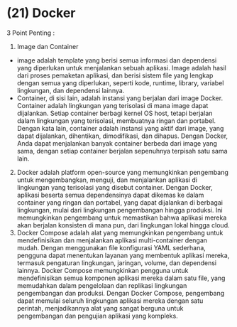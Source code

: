 # (21) Docker

3 Point Penting :
1. Image dan Container
- image adalah template yang berisi semua informasi dan dependensi yang diperlukan untuk menjalankan sebuah aplikasi. Image adalah hasil dari proses pemaketan aplikasi, dan berisi sistem file yang lengkap dengan semua yang diperlukan, seperti kode, runtime, library, variabel lingkungan, dan dependensi lainnya.
- Container, di sisi lain, adalah instansi yang berjalan dari image Docker. Container adalah lingkungan yang terisolasi di mana image dapat dijalankan. Setiap container berbagi kernel OS host, tetapi berjalan dalam lingkungan yang terisolasi, membuatnya ringan dan portabel. Dengan kata lain, container adalah instansi yang aktif dari image, yang dapat dijalankan, dihentikan, dimodifikasi, dan dihapus. Dengan Docker, Anda dapat menjalankan banyak container berbeda dari image yang sama, dengan setiap container berjalan sepenuhnya terpisah satu sama lain.
2. Docker adalah platform open-source yang memungkinkan pengembang untuk mengembangkan, menguji, dan menjalankan aplikasi di lingkungan yang terisolasi yang disebut container. Dengan Docker, aplikasi beserta semua dependensinya dapat dikemas ke dalam container yang ringan dan portabel, yang dapat dijalankan di berbagai lingkungan, mulai dari lingkungan pengembangan hingga produksi. Ini memungkinkan pengembang untuk memastikan bahwa aplikasi mereka akan berjalan konsisten di mana pun, dari lingkungan lokal hingga cloud.
3. Docker Compose adalah alat yang memungkinkan pengembang untuk mendefinisikan dan menjalankan aplikasi multi-container dengan mudah. Dengan menggunakan file konfigurasi YAML sederhana, pengguna dapat menentukan layanan yang membentuk aplikasi mereka, termasuk pengaturan lingkungan, jaringan, volume, dan dependensi lainnya. Docker Compose memungkinkan pengguna untuk mendefinisikan semua komponen aplikasi mereka dalam satu file, yang memudahkan dalam pengelolaan dan replikasi lingkungan pengembangan dan produksi. Dengan Docker Compose, pengembang dapat memulai seluruh lingkungan aplikasi mereka dengan satu perintah, menjadikannya alat yang sangat berguna untuk pengembangan dan pengujian aplikasi yang kompleks.